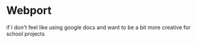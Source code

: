 # Webport
if I don't feel like using google docs and want to be a bit more creative for school projects
